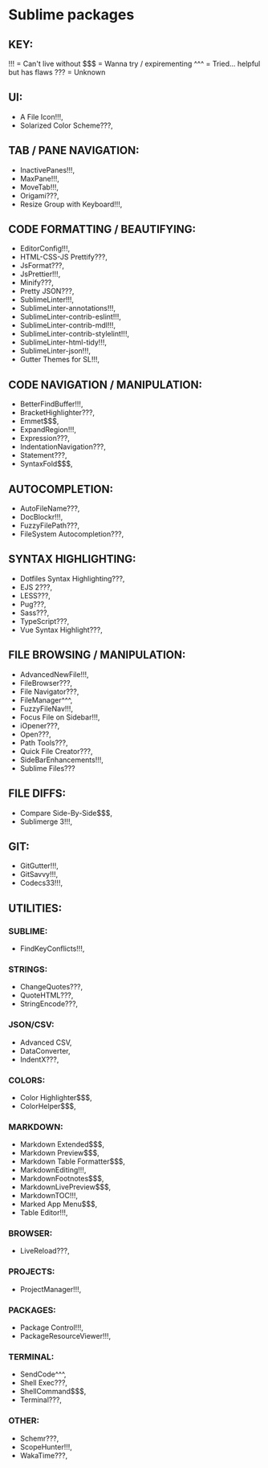 # Sublime packages

## KEY:

!!! = Can't live without
$$$ = Wanna try / expirementing
^^^ = Tried... helpful but has flaws
??? = Unknown

## UI:

- A File Icon!!!,
- Solarized Color Scheme???,

## TAB / PANE NAVIGATION:

- InactivePanes!!!,
- MaxPane!!!,
- MoveTab!!!,
- Origami???,
- Resize Group with Keyboard!!!,

## CODE FORMATTING / BEAUTIFYING:

- EditorConfig!!!,
- HTML-CSS-JS Prettify???,
- JsFormat???,
- JsPrettier!!!,
- Minify???,
- Pretty JSON???,
- SublimeLinter!!!,
- SublimeLinter-annotations!!!,
- SublimeLinter-contrib-eslint!!!,
- SublimeLinter-contrib-mdl!!!,
- SublimeLinter-contrib-stylelint!!!,
- SublimeLinter-html-tidy!!!,
- SublimeLinter-json!!!,
- Gutter Themes for SL!!!,

## CODE NAVIGATION / MANIPULATION:

- BetterFindBuffer!!!,
- BracketHighlighter???,
- Emmet$$$,
- ExpandRegion!!!,
- Expression???,
- IndentationNavigation???,
- Statement???,
- SyntaxFold$$$,

## AUTOCOMPLETION:

- AutoFileName???,
- DocBlockr!!!,
- FuzzyFilePath???,
- FileSystem Autocompletion???,

## SYNTAX HIGHLIGHTING:

- Dotfiles Syntax Highlighting???,
- EJS 2???,
- LESS???,
- Pug???,
- Sass???,
- TypeScript???,
- Vue Syntax Highlight???,

## FILE BROWSING / MANIPULATION:

- AdvancedNewFile!!!,
- FileBrowser???,
- File Navigator???,
- FileManager^^^,
- FuzzyFileNav!!!,
- Focus File on Sidebar!!!,
- iOpener???,
- Open???,
- Path Tools???,
- Quick File Creator???,
- SideBarEnhancements!!!,
- Sublime Files???

## FILE DIFFS:

- Compare Side-By-Side$$$,
- Sublimerge 3!!!,

## GIT:

- GitGutter!!!,
- GitSavvy!!!,
- Codecs33!!!,

## UTILITIES:

### SUBLIME:

- FindKeyConflicts!!!,

### STRINGS:

- ChangeQuotes???,
- QuoteHTML???,
- StringEncode???,

### JSON/CSV:

- Advanced CSV,
- DataConverter,
- IndentX???,

### COLORS:

- Color Highlighter$$$,
- ColorHelper$$$,

### MARKDOWN:

- Markdown Extended$$$,
- Markdown Preview$$$,
- Markdown Table Formatter$$$,
- MarkdownEditing!!!,
- MarkdownFootnotes$$$,
- MarkdownLivePreview$$$,
- MarkdownTOC!!!,
- Marked App Menu$$$,
- Table Editor!!!,

### BROWSER:

- LiveReload???,

### PROJECTS:

- ProjectManager!!!,

### PACKAGES:

- Package Control!!!,
- PackageResourceViewer!!!,

### TERMINAL:

- SendCode^^^,
- Shell Exec???,
- ShellCommand$$$,
- Terminal???,

### OTHER:

- Schemr???,
- ScopeHunter!!!,
- WakaTime???,
